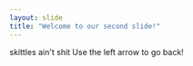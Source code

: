 ```yaml
---
layout: slide
title: "Welcome to our second slide!"
---
```

skittles ain't shit
Use the left arrow to go back!
